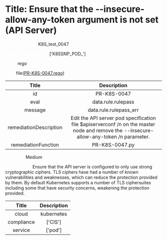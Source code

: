 



# Title:  Ensure that the --insecure-allow-any-token argument is not set (API Server) 


***<font color="white">Master Test Id:</font>*** K8S_test_0047

***<font color="white">Master Snapshot Id:</font>*** ['K8SSNP_POD_']

***<font color="white">type:</font>*** rego

***<font color="white">rule:</font>*** file([PR-K8S-0047.rego])  
  
  
  
  

|Title|Description|
| :---: | :---: |
|id|PR-K8S-0047|
|eval|data.rule.rulepass|
|message|data.rule.rulepass_err|
|remediationDescription|Edit the API server pod specification file $apiserverconf /n on the master node and remove the --insecure-allow-any-token /n parameter. |
|remediationFunction|PR-K8S-0047.py|


***<font color="white">Severity:</font>*** Medium

***<font color="white">Description:</font>***  Ensure that the API server is configured to only use strong cryptographic ciphers. TLS ciphers have had a number of known vulnerabilities and weaknesses, which can reduce the protection provided by them. By default Kubernetes supports a number of TLS ciphersuites including some that have security concerns, weakening the protection provided.   
  
  

|Title|Description|
| :---: | :---: |
|cloud|kubernetes|
|compliance|['CIS']|
|service|['pod']|



[PR-K8S-0047.rego]: https://github.com/prancer-io/prancer-compliance-test/tree/master/kubernetes/cloud/PR-K8S-0047.rego
